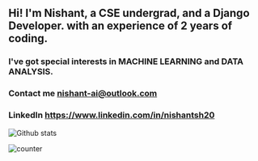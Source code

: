 ## Hi! I'm Nishant, a CSE undergrad, and a Django Developer. with an experience of 2 years of coding.
### I've got special interests in MACHINE LEARNING and DATA ANALYSIS.


### Contact me nishant-ai@outlook.com
### LinkedIn https://www.linkedin.com/in/nishantsh20


![Github stats](https://github-readme-stats.vercel.app/api?username="Nishant")

![counter](https://enrietaqe0twvws.m.pipedream.net)

